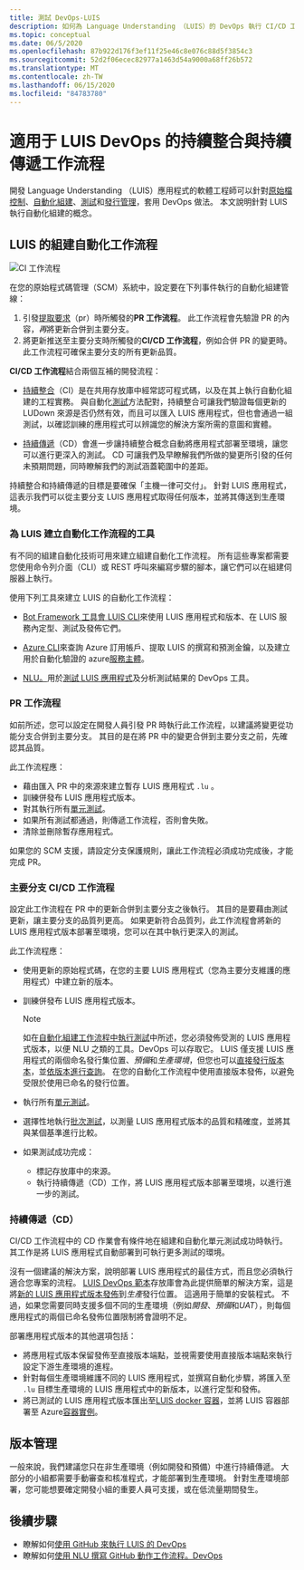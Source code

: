 ```yaml
---
title: 測試 DevOps-LUIS
description: 如何為 Language Understanding （LUIS）的 DevOps 執行 CI/CD 工作流程。
ms.topic: conceptual
ms.date: 06/5/2020
ms.openlocfilehash: 87b922d176f3ef11f25e46c8e076c88d5f3854c3
ms.sourcegitcommit: 52d2f06ecec82977a1463d54a9000a68ff26b572
ms.translationtype: MT
ms.contentlocale: zh-TW
ms.lasthandoff: 06/15/2020
ms.locfileid: "84783780"
---
```

# <a name="continuous-integration-and-continuous-delivery-workflows-for-luis-devops"></a>適用于 LUIS DevOps 的持續整合與持續傳遞工作流程

開發 Language Understanding （LUIS）應用程式的軟體工程師可以針對[原始檔控制](luis-concept-devops-sourcecontrol.md)、[自動化組建](luis-concept-devops-automation.md)、[測試](luis-concept-devops-testing.md)和[發行管理](luis-concept-devops-automation.md#release-management)，套用 DevOps 做法。 本文說明針對 LUIS 執行自動化組建的概念。

## <a name="build-automation-workflows-for-luis"></a>LUIS 的組建自動化工作流程

![CI 工作流程](./media/luis-concept-devops-automation/luis-automation.png)

在您的原始程式碼管理（SCM）系統中，設定要在下列事件執行的自動化組建管線：

1. 引發[提取要求](https://help.github.com/github/collaborating-with-issues-and-pull-requests/about-pull-requests)（pr）時所觸發的**PR 工作流程**。 此工作流程會先驗證 PR 的內容，*再*將更新合併到主要分支。
1. 將更新推送至主要分支時所觸發的**CI/CD 工作流程**，例如合併 PR 的變更時。 此工作流程可確保主要分支的所有更新品質。

**CI/CD 工作流程**結合兩個互補的開發流程：

* [持續整合](https://docs.microsoft.com/azure/devops/learn/what-is-continuous-integration)（CI）是在共用存放庫中經常認可程式碼，以及在其上執行自動化組建的工程實務。 與自動化[測試](luis-concept-devops-testing.md)方法配對，持續整合可讓我們驗證每個更新的 LUDown 來源是否仍然有效，而且可以匯入 LUIS 應用程式，但也會通過一組測試，以確認訓練的應用程式可以辨識您的解決方案所需的意圖和實體。

* [持續傳遞](https://docs.microsoft.com/azure/devops/learn/what-is-continuous-delivery)（CD）會進一步讓持續整合概念自動將應用程式部署至環境，讓您可以進行更深入的測試。 CD 可讓我們及早瞭解我們所做的變更所引發的任何未預期問題，同時瞭解我們的測試涵蓋範圍中的差距。

持續整合和持續傳遞的目標是要確保「主機一律可交付」。 針對 LUIS 應用程式，這表示我們可以從主要分支 LUIS 應用程式取得任何版本，並將其傳送到生產環境。

### <a name="tools-for-building-automation-workflows-for-luis"></a>為 LUIS 建立自動化工作流程的工具

有不同的組建自動化技術可用來建立組建自動化工作流程。 所有這些專案都需要您使用命令列介面（CLI）或 REST 呼叫來編寫步驟的腳本，讓它們可以在組建伺服器上執行。

使用下列工具來建立 LUIS 的自動化工作流程：

* [Bot Framework 工具會 LUIS CLI](https://github.com/microsoft/botbuilder-tools/tree/master/packages/LUIS)來使用 LUIS 應用程式和版本、在 LUIS 服務內定型、測試及發佈它們。

* [Azure CLI](https://docs.microsoft.com/cli/azure/?view=azure-cli-latest)來查詢 Azure 訂用帳戶、提取 LUIS 的撰寫和預測金鑰，以及建立用於自動化驗證的 azure[服務主體](https://docs.microsoft.com/cli/azure/ad/sp?view=azure-cli-latest)。

* [NLU。](https://github.com/microsoft/NLU.DevOps)用於[測試 LUIS 應用程式](luis-concept-devops-testing.md)及分析測試結果的 DevOps 工具。

### <a name="the-pr-workflow"></a>PR 工作流程

如前所述，您可以設定在開發人員引發 PR 時執行此工作流程，以建議將變更從功能分支合併到主要分支。 其目的是在將 PR 中的變更合併到主要分支之前，先確認其品質。

此工作流程應：

* 藉由匯入 PR 中的來源來建立暫存 LUIS 應用程式 `.lu` 。
* 訓練併發布 LUIS 應用程式版本。
* 對其執行所有[單元測試](luis-concept-devops-testing.md)。
* 如果所有測試都通過，則傳遞工作流程，否則會失敗。
* 清除並刪除暫存應用程式。

如果您的 SCM 支援，請設定分支保護規則，讓此工作流程必須成功完成後，才能完成 PR。

### <a name="the-master-branch-cicd-workflow"></a>主要分支 CI/CD 工作流程

設定此工作流程在 PR 中的更新合併到主要分支之後執行。 其目的是要藉由測試更新，讓主要分支的品質列更高。 如果更新符合品質列，此工作流程會將新的 LUIS 應用程式版本部署至環境，您可以在其中執行更深入的測試。

此工作流程應：

* 使用更新的原始程式碼，在您的主要 LUIS 應用程式（您為主要分支維護的應用程式）中建立新的版本。

* 訓練併發布 LUIS 應用程式版本。

  > [!NOTE]
  > 如在[自動化組建工作流程中執行測試](luis-concept-devops-testing.md#running-tests-in-an-automated-build-workflow)中所述，您必須發佈受測的 LUIS 應用程式版本，以便 NLU 之類的工具。DevOps 可以存取它。 LUIS 僅支援 LUIS 應用程式的兩個命名發行集位置、*預備*和*生產環境*，但您也可以[直接發行版本本](https://github.com/microsoft/botframework-cli/blob/master/packages/luis/README.md#bf-luisapplicationpublish)，並[依版本進行查詢](https://docs.microsoft.com/azure/cognitive-services/luis/luis-migration-api-v3#changes-by-slot-name-and-version-name)。 在您的自動化工作流程中使用直接版本發佈，以避免受限於使用已命名的發行位置。

* 執行所有[單元測試](luis-concept-devops-testing.md)。

* 選擇性地執行[批次測試](luis-concept-devops-testing.md#how-to-do-unit-testing-and-batch-testing)，以測量 LUIS 應用程式版本的品質和精確度，並將其與某個基準進行比較。

* 如果測試成功完成：
  * 標記存放庫中的來源。
  * 執行持續傳遞（CD）工作，將 LUIS 應用程式版本部署至環境，以進行進一步的測試。

### <a name="continuous-delivery-cd"></a>持續傳遞（CD）

CI/CD 工作流程中的 CD 作業會有條件地在組建和自動化單元測試成功時執行。 其工作是將 LUIS 應用程式自動部署到可執行更多測試的環境。

沒有一個建議的解決方案，說明部署 LUIS 應用程式的最佳方式，而且您必須執行適合您專案的流程。 [LUIS DevOps 範本](https://github.com/Azure-Samples/LUIS-DevOps-Template)存放庫會為此提供簡單的解決方案，這是將[新的 LUIS 應用程式版本發佈](https://docs.microsoft.com/azure/cognitive-services/luis/luis-how-to-publish-app)到*生產*發行位置。 這適用于簡單的安裝程式。 不過，如果您需要同時支援多個不同的生產環境（例如*開發*、*預備*和*UAT*），則每個應用程式的兩個已命名發佈位置限制將會證明不足。

部署應用程式版本的其他選項包括：

* 將應用程式版本保留發佈至直接版本端點，並視需要使用直接版本端點來執行設定下游生產環境的進程。
* 針對每個生產環境維護不同的 LUIS 應用程式，並撰寫自動化步驟，將匯入至 `.lu` 目標生產環境的 LUIS 應用程式中的新版本，以進行定型和發佈。
* 將已測試的 LUIS 應用程式版本匯出至[LUIS docker 容器](https://docs.microsoft.com/azure/cognitive-services/luis/luis-container-howto?tabs=v3)，並將 LUIS 容器部署至 Azure[容器實例](https://docs.microsoft.com/azure/container-instances/)。

## <a name="release-management"></a>版本管理

一般來說，我們建議您只在非生產環境（例如開發和預備）中進行持續傳遞。 大部分的小組都需要手動審查和核准程式，才能部署到生產環境。 針對生產環境部署，您可能想要確定開發小組的重要人員可支援，或在低流量期間發生。

## <a name="next-steps"></a>後續步驟

* 瞭解如何[使用 GitHub 來執行 LUIS 的 DevOps](luis-how-to-devops-with-github.md)
* 瞭解如何[使用 NLU 撰寫 GitHub 動作工作流程。DevOps](https://github.com/Azure-Samples/LUIS-DevOps-Template/blob/master/docs/4-pipeline.md)
